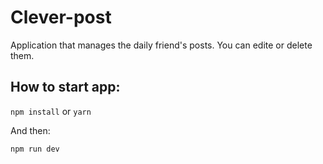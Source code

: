 # Clever-post

Application that manages the daily friend's posts. You can edite or delete them. 

## How to start app:

`npm install` or `yarn`

And then: 

`npm run dev` 

